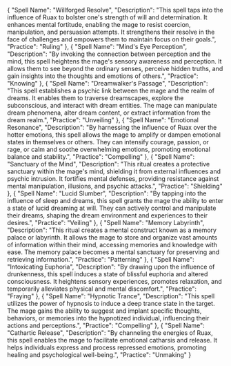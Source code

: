 {
  "Spell Name": "Willforged Resolve",
  "Description": "This spell taps into the influence of Ruax to bolster one's strength of will and determination. It enhances mental fortitude, enabling the mage to resist coercion, manipulation, and persuasion attempts. It strengthens their resolve in the face of challenges and empowers them to maintain focus on their goals.",
  "Practice": "Ruling"
},
{
  "Spell Name": "Mind's Eye Perception",
  "Description": "By invoking the connection between perception and the mind, this spell heightens the mage's sensory awareness and perception. It allows them to see beyond the ordinary senses, perceive hidden truths, and gain insights into the thoughts and emotions of others.",
  "Practice": "Knowing"
},
{
  "Spell Name": "Dreamwalker's Passage",
  "Description": "This spell establishes a psychic link between the mage and the realm of dreams. It enables them to traverse dreamscapes, explore the subconscious, and interact with dream entities. The mage can manipulate dream phenomena, alter dream content, or extract information from the dream realm.",
  "Practice": "Unveiling"
},
{
  "Spell Name": "Emotional Resonance",
  "Description": "By harnessing the influence of Ruax over the hotter emotions, this spell allows the mage to amplify or dampen emotional states in themselves or others. They can intensify courage, passion, or rage, or calm and soothe overwhelming emotions, promoting emotional balance and stability.",
  "Practice": "Compelling"
},
{
  "Spell Name": "Sanctuary of the Mind",
  "Description": "This ritual creates a protective sanctuary within the mage's mind, shielding it from external influences and psychic intrusion. It fortifies mental defenses, providing resistance against mental manipulation, illusions, and psychic attacks.",
  "Practice": "Shielding"
},
{
  "Spell Name": "Lucid Slumber",
  "Description": "By tapping into the influence of sleep and dreams, this spell grants the mage the ability to enter a state of lucid dreaming at will. They can actively control and manipulate their dreams, shaping the dream environment and experiences to their desires.",
  "Practice": "Veiling"
},
{
  "Spell Name": "Memory Labyrinth",
  "Description": "This ritual creates a mental construct known as a memory palace or labyrinth. It allows the mage to store and organize vast amounts of information within their mind, accessing memories and knowledge with ease. The memory palace becomes a mental sanctuary for preserving and retrieving information.",
  "Practice": "Patterning"
},
{
  "Spell Name": "Intoxicating Euphoria",
  "Description": "By drawing upon the influence of drunkenness, this spell induces a state of blissful euphoria and altered consciousness. It heightens sensory experiences, promotes relaxation, and temporarily alleviates physical and mental discomfort.",
  "Practice": "Fraying"
},
{
  "Spell Name": "Hypnotic Trance",
  "Description": "This spell utilizes the power of hypnosis to induce a deep trance state in the target. The mage gains the ability to suggest and implant specific thoughts, behaviors, or memories into the hypnotized individual, influencing their actions and perceptions.",
  "Practice": "Compelling"
},
{
  "Spell Name": "Cathartic Release",
  "Description": "By channeling the energies of Ruax, this spell enables the mage to facilitate emotional catharsis and release. It helps individuals express and process repressed emotions, promoting healing and psychological well-being.",
  "Practice": "Unmaking"
}